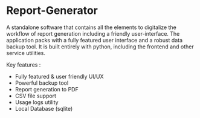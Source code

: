 # Report-Generator

A standalone software that contains all the elements to digitalize the workflow of report generation including a friendly user-interface.
The application packs with a fully featured user interface and a robust data backup tool.
It is built entirely with python, including the frontend and other service utilities.

Key features :
- Fully featured & user friendly UI/UX
- Powerful backup tool
- Report generation to PDF
- CSV file support
- Usage logs utility
- Local Database (sqlite)
